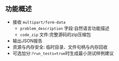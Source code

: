 
## 功能概述
- 接收 `multipart/form-data`
  - `problem_description` 字段:自然语言功能描述
  - `code_zip` 文件:完整源码的zip压缩包
- 输出JSON报告
- 资源与内存安全: 临时目录、文件句柄与内存回收
- 可选加分:`?run_tests=true`时生成最小测试样例建议


